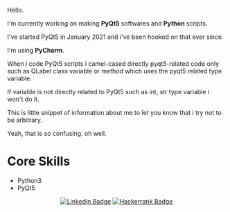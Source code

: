 <div>
  <p>Hello.</p>
  
  <p>I'm currently working on making <b>PyQt5</b> softwares and <b>Python</b> scripts.</p>
  
  <p>I've started PyQt5 in January 2021 and i've been hooked on that ever since.</p>
  
  <p>I'm using <b>PyCharm</b>.
    
  <p>When i code PyQt5 scripts i camel-cased directly pyqt5-related code only such as QLabel class variable or method which uses the pyqt5 related type variable.</p>
 
  <p>If variable is not directly related to PyQt5 such as int, str type variable i won't do it.</p> 
  
  <p>This is little snippet of information about me to let you know that i try not to be arbitrary.</p>
  
  <p>Yeah, that is so confusing. oh well.</p>
</div>

<div>
  <h1>Core Skills</h1>
  <ul>
    <li>Python3</li>
    <li>PyQt5</li>
</div>
 
<div align=center>
  
[![Linkedin Badge](https://img.shields.io/badge/-LinkedIn-blue?style=flat-square&logo=Linkedin&logoColor=white&link=https://www.linkedin.com/in/jung-gyu-yoon-295246193/)](https://www.linkedin.com/in/jung-gyu-yoon-295246193/) [![Hackerrank Badge](https://img.shields.io/badge/-Hackerrank-darkgreen?style=flat-square&logo=Hackerrank&logoColor=white&link=https://www.hackerrank.com/yjg30737/)](https://www.hackerrank.com/yjg30737/)
  
</div>
